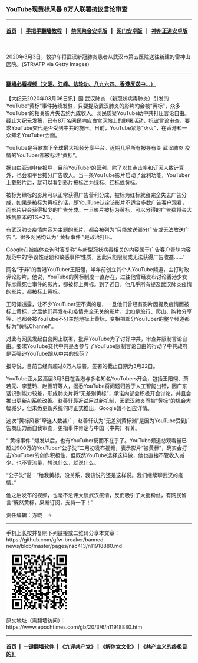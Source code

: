 ### YouTube现黄标风暴 8万人联署抗议言论审查
------------------------

#### [首页](https://github.com/gfw-breaker/banned-news/blob/master/README.md) &nbsp;&nbsp;|&nbsp;&nbsp; [手把手翻墙教程](https://github.com/gfw-breaker/guides/wiki) &nbsp;&nbsp;|&nbsp;&nbsp; [禁闻聚合安卓版](https://github.com/gfw-breaker/bn-android) &nbsp;&nbsp;|&nbsp;&nbsp; [网门安卓版](https://github.com/oGate2/oGate) &nbsp;&nbsp;|&nbsp;&nbsp; [神州正道安卓版](https://github.com/SzzdOgate/update) 



<div><img alt="" class="aligncenter wp-post-image" src="https://i.epochtimes.com/assets/uploads/2020/03/2003040843441758-600x400.jpg"/>
<div class="red16 caption">
 <p>
  2020年3月3日，救护车将武汉新冠肺炎患者从武汉市第五医院送往新建的雷神山医院。(STR/AFP via Getty Images)
 </p>
</div>
</div><hr/>

#### [翻墙必看视频（文昭、江峰、法轮功、八九六四、香港反送中...）](https://github.com/gfw-breaker/banned-news/blob/master/pages/link3.md)

<div><p>
 【大纪元2020年03月06日讯】因
 <ok href="https://www.epochtimes.com/gb/tag/%E6%AD%A6%E6%B1%89%E8%82%BA%E7%82%8E.html">
  武汉肺炎
 </ok>
 （新冠状病毒肺炎）引发的YouTube“黄标”事件持续发酵，只要提及武汉肺炎的影片均会被“黄标”，众多YouTuber的相关影片失去约九成收入。网民质疑YouTube助中共打压言论自由。截止大纪元发稿，已有8万名网民响应白宫网站上的联署活动，抗议言论审查，要求YouTube交代是否受到中共的施压。日前，YouTube紧急“灭火”，在香港和一众知名YouTuber会面。
</p>
<p>
 YouTube是谷歌旗下全球最大视频分享平台。近期几乎所有报导有关
 <ok href="https://www.epochtimes.com/gb/tag/%E6%AD%A6%E6%B1%89%E8%82%BA%E7%82%8E.html">
  武汉肺炎
 </ok>
 疫情的YouTuber都被标注“黄标”。
</p>
<p>
 据自由亚洲电台报导，目前YouTuber的营利，除了以其点击率和订阅人数计算外，也会和平台摊分广告收入。当一条YouTube影片启动了营利功能，YouTuber上载影片后，就可以看到影片被标注为绿标、红标或黄标。
</p>
<p>
 被标为绿标的影片可以正常获得广告营利分成，被标为红标就会完全失去广告分成，如果是被标为黄标的话，即YouTube认定该影片不适合多数广告客户观看，而影片只会获得极少的广告分成。一旦影片被标为黄标，可以分得的广告费将会大跌到原本的1%~2%。
</p>
<p>
 有武汉肺炎疫情内容为主题的影片，都会被列为“只能放送部分广告或无法放送广告 ”。很多网民均认为“
 <ok href="https://www.epochtimes.com/gb/tag/%E9%BB%84%E6%A0%87%E4%BA%8B%E4%BB%B6.html">
  黄标事件
 </ok>
 ”是政治打压。
</p>
<p>
 Google在被媒体查询时答复称“与新型冠状病毒相关的内容属于广告客户青睐内容规范中的‘争议性话题和敏感事件’性质，因此只能限制或无法获得广告收益……”
</p>
<p>
 网名“于非”的香港YouTuber王阳翎，半年前创立其个人YouTube频道，主打时政评论影片。他说，YouTube的黄标制度一直存在，过往他曾经发布讨论香港少女陈彦霖死亡事件的影片，都被标上黄标。到了近日，他几乎所有提及武汉肺炎疫情的影片，都被标上黄标。
</p>
<p>
 王阳翎透露，让不少YouTuber更不满的是，一旦他们曾经有影片因提及疫情而被标上黄标，之后他们再发布和疫情完全无关的影片，比如是旅行、爬山、购物分享等，也都会被YouTube不分主题地标上黄标，变相把部分YouTuber的整个频道都标为“黄标Channel”。
</p>
<p>
 对此有网民发起白宫网上联署，批评YouTube为了讨好中共，审查并限制言论自由。要求YouTube交代中共是否参与了YouTube限制言论自由的行动？中共政府是否强迫YouTube跟从中共的规范？
</p>
<p>
 报导说，目前已经有超过8万人联署。签署的截止日期为3月22日。
</p>
<p>
 YouTube亚太区高层3月3日在香港与多名知名YouTubers开会，包括王阳翎、萧若元、李慧玲、赵善轩等人，据悉YouTube将问题归咎于人工智能出错，因广东话识别能力较差，形成肺炎片将“无差别黄标”，承诺内部会积极开会讨论，并且会推出更新AI系统改善。赵善轩最近试用过新机制，因武汉肺炎而被“黄标”的机会大幅减少，但未悉更新系统何时正式推出，Google暂不回应详情。
</p>
<p>
 这次“黄标风暴”牵连人数甚广，赵善轩认为“无差别黄标潮”是因为YouTube受到广告商压力而自我审查，更指事件肯定与中国（中共）有关。
</p>
<p>
 “
 <ok href="https://www.epochtimes.com/gb/tag/%E9%BB%84%E6%A0%87%E4%BA%8B%E4%BB%B6.html">
  黄标事件
 </ok>
 ”爆发以后，也有YouTuber反而不在乎了。YouTube频道总观看量已超过900万的YouTuber“公子沈”二月初发布视频，表示影片“被黄标”，确实会打击YouTuber的创作积极性，但既然YouTube选择这样做，他也直接不管收入减少，也不管流量，想说什么，就说什么。
</p>
<p>
 “公子沈”说：“给我黄标，没关系，我该说的还是这样说。我们继续聊武汉的疫情。”
</p>
<p>
 他之后发布的视频，也毫不忌讳大谈武汉疫情，反而吸引了大批粉丝，有网民留言“既然黄标，果断订阅，支持一下！”
</p>
<p>
 责任编辑：方晓　＃
</p>
</div>
<hr/>
手机上长按并复制下列链接或二维码分享本文章：<br/>
https://github.com/gfw-breaker/banned-news/blob/master/pages/nsc413/n11918880.md <br/>
<a href='https://github.com/gfw-breaker/banned-news/blob/master/pages/nsc413/n11918880.md'><img src='https://github.com/gfw-breaker/banned-news/blob/master/pages/nsc413/n11918880.md.png'/></a> <br/>
原文地址（需翻墙访问）：https://www.epochtimes.com/gb/20/3/6/n11918880.htm


------------------------
#### [首页](https://github.com/gfw-breaker/banned-news/blob/master/README.md) &nbsp;|&nbsp; [一键翻墙软件](https://github.com/gfw-breaker/nogfw/blob/master/README.md) &nbsp;| [《九评共产党》](https://github.com/gfw-breaker/9ping.md/blob/master/README.md#九评之一评共产党是什么) | [《解体党文化》](https://github.com/gfw-breaker/jtdwh.md/blob/master/README.md) | [《共产主义的终极目的》](https://github.com/gfw-breaker/gczydzjmd.md/blob/master/README.md)


<img src='http://gfw-breaker.win/banned-news/pages/nsc413/n11918880.md' width='0px' height='0px'/>